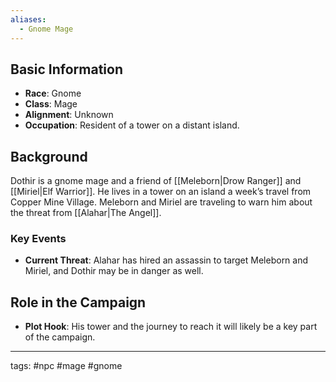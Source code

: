 ```yaml
---
aliases:
  - Gnome Mage
---
```


## Basic Information
- **Race**: Gnome
- **Class**: Mage
- **Alignment**: Unknown
- **Occupation**: Resident of a tower on a distant island.

## Background
Dothir is a gnome mage and a friend of [[Meleborn|Drow Ranger]] and [[Miriel|Elf Warrior]]. He lives in a tower on an island a week’s travel from Copper Mine Village. Meleborn and Miriel are traveling to warn him about the threat from [[Alahar|The Angel]].

### Key Events
- **Current Threat**: Alahar has hired an assassin to target Meleborn and Miriel, and Dothir may be in danger as well.

## Role in the Campaign
- **Plot Hook**: His tower and the journey to reach it will likely be a key part of the campaign.

---
tags: #npc #mage #gnome